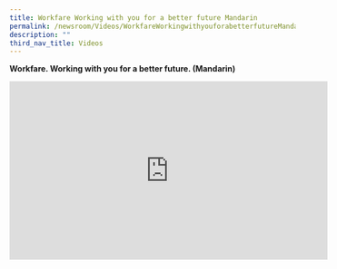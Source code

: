 ```yaml
---
title: Workfare Working with you for a better future Mandarin
permalink: /newsroom/Videos/WorkfareWorkingwithyouforabetterfutureMandarin
description: ""
third_nav_title: Videos
---
```

<b>Workfare. Working with you for a better future. (Mandarin)</b>
<iframe width="560" height="315" src="https://www.youtube.com/embed/rbLjQgMT6hU" title="YouTube video player" frameborder="0" allow="accelerometer; autoplay; clipboard-write; encrypted-media; gyroscope; picture-in-picture" allowfullscreen></iframe>